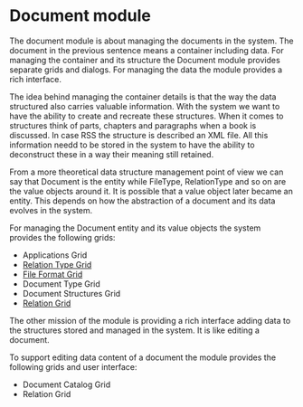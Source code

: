 # Document module

The document module is about managing the documents in the system.
The document in the previous sentence means a container including data.
For managing the container and its structure the Document module provides separate grids
and dialogs.
For managing the data the module provides a rich interface.

The idea behind managing the container details is that the way the data structured also carries
valuable information.
With the system we want to have the ability to create and recreate these structures.
When it comes to structures think of parts, chapters and paragraphs when a book is discussed.
In case RSS the structure is described an XML file.
All this information needd to be stored in the system to have the ability to deconstruct these 
in a way their meaning still retained.

From a more theoretical data structure management point of view we can say that Document is
the entity while FileType, RelationType and so on are the value objects around it.
It is possible that a value object later became an entity.
This depends on how the abstraction of a document and its data evolves in the system.

For managing the Document entity and its value objects the system provides the following grids:

- Applications Grid
- [Relation Type Grid](ui/relation_type_grid.md)
- [File Format Grid](ui/file_format.md)
- Document Type Grid
- Document Structures Grid
- [Relation Grid](ui/relation_grid.md)

The other mission of the module is providing a rich interface adding data to the structures
stored and managed in the system.
It is like editing a document.

To support editing data content of a document the module provides the following grids and user
interface:

- Document Catalog Grid
- Relation Grid
